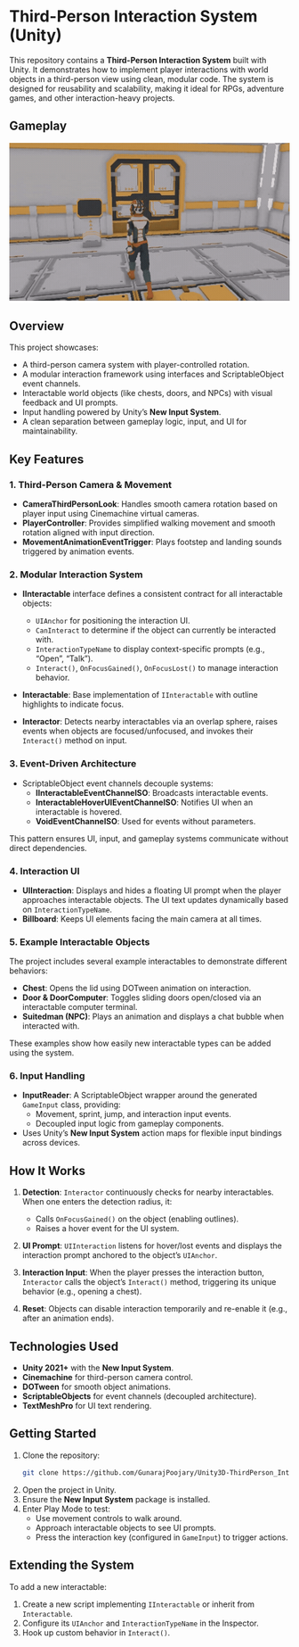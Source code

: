 
# Third-Person Interaction System (Unity)

This repository contains a **Third-Person Interaction System** built with Unity. It demonstrates how to implement player interactions with world objects in a third-person view using clean, modular code. The system is designed for reusability and scalability, making it ideal for RPGs, adventure games, and other interaction-heavy projects.

## Gameplay

<img src="ThirdPerson_Interaction_System/Media/InteractionSystem.gif" alt="Demo" loading="eager" />

## Overview

This project showcases:
- A third-person camera system with player-controlled rotation.
- A modular interaction framework using interfaces and ScriptableObject event channels.
- Interactable world objects (like chests, doors, and NPCs) with visual feedback and UI prompts.
- Input handling powered by Unity’s **New Input System**.
- A clean separation between gameplay logic, input, and UI for maintainability.

## Key Features

### 1. Third-Person Camera & Movement
- **CameraThirdPersonLook**: Handles smooth camera rotation based on player input using Cinemachine virtual cameras.
- **PlayerController**: Provides simplified walking movement and smooth rotation aligned with input direction.
- **MovementAnimationEventTrigger**: Plays footstep and landing sounds triggered by animation events.

### 2. Modular Interaction System
- **IInteractable** interface defines a consistent contract for all interactable objects:
  - `UIAnchor` for positioning the interaction UI.
  - `CanInteract` to determine if the object can currently be interacted with.
  - `InteractionTypeName` to display context-specific prompts (e.g., “Open”, “Talk”).
  - `Interact()`, `OnFocusGained()`, `OnFocusLost()` to manage interaction behavior.

- **Interactable**: Base implementation of `IInteractable` with outline highlights to indicate focus.

- **Interactor**: Detects nearby interactables via an overlap sphere, raises events when objects are focused/unfocused, and invokes their `Interact()` method on input.

### 3. Event-Driven Architecture
- ScriptableObject event channels decouple systems:
  - **IInteractableEventChannelSO**: Broadcasts interactable events.
  - **InteractableHoverUIEventChannelSO**: Notifies UI when an interactable is hovered.
  - **VoidEventChannelSO**: Used for events without parameters.

This pattern ensures UI, input, and gameplay systems communicate without direct dependencies.

### 4. Interaction UI
- **UIInteraction**: Displays and hides a floating UI prompt when the player approaches interactable objects. The UI text updates dynamically based on `InteractionTypeName`.
- **Billboard**: Keeps UI elements facing the main camera at all times.

### 5. Example Interactable Objects
The project includes several example interactables to demonstrate different behaviors:
- **Chest**: Opens the lid using DOTween animation on interaction.
- **Door & DoorComputer**: Toggles sliding doors open/closed via an interactable computer terminal.
- **Suitedman (NPC)**: Plays an animation and displays a chat bubble when interacted with.

These examples show how easily new interactable types can be added using the system.

### 6. Input Handling
- **InputReader**: A ScriptableObject wrapper around the generated `GameInput` class, providing:
  - Movement, sprint, jump, and interaction input events.
  - Decoupled input logic from gameplay components.
- Uses Unity’s **New Input System** action maps for flexible input bindings across devices.

## How It Works

1. **Detection**: `Interactor` continuously checks for nearby interactables. When one enters the detection radius, it:
   - Calls `OnFocusGained()` on the object (enabling outlines).
   - Raises a hover event for the UI system.

2. **UI Prompt**: `UIInteraction` listens for hover/lost events and displays the interaction prompt anchored to the object’s `UIAnchor`.

3. **Interaction Input**: When the player presses the interaction button, `Interactor` calls the object’s `Interact()` method, triggering its unique behavior (e.g., opening a chest).

4. **Reset**: Objects can disable interaction temporarily and re-enable it (e.g., after an animation ends).

## Technologies Used
- **Unity 2021+** with the **New Input System**.
- **Cinemachine** for third-person camera control.
- **DOTween** for smooth object animations.
- **ScriptableObjects** for event channels (decoupled architecture).
- **TextMeshPro** for UI text rendering.

## Getting Started

1. Clone the repository:
   ```bash
   git clone https://github.com/GunarajPoojary/Unity3D-ThirdPerson_Interaction.git
   ```
2. Open the project in Unity.
3. Ensure the **New Input System** package is installed.
4. Enter Play Mode to test:
   - Use movement controls to walk around.
   - Approach interactable objects to see UI prompts.
   - Press the interaction key (configured in `GameInput`) to trigger actions.

## Extending the System

To add a new interactable:
1. Create a new script implementing `IInteractable` or inherit from `Interactable`.
2. Configure its `UIAnchor` and `InteractionTypeName` in the Inspector.
3. Hook up custom behavior in `Interact()`.

